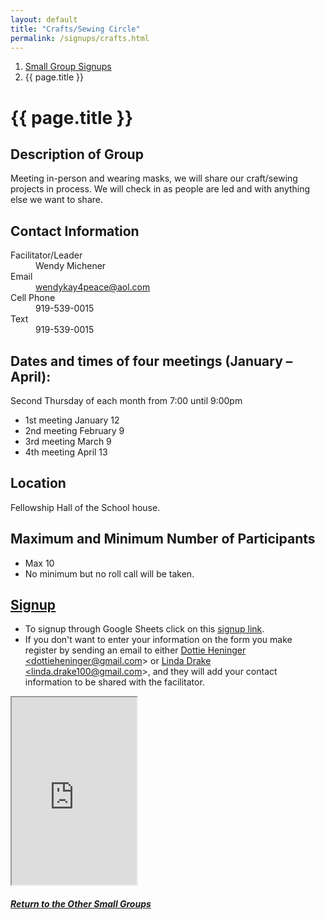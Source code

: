 ```yaml
---
layout: default
title: "Crafts/Sewing Circle"
permalink: /signups/crafts.html
---
```

<nav aria-label="breadcrumb">
  <ol class="breadcrumb">
      <li class="breadcrumb-item"><a class="noIcon" href="{{ site.baseurl }}/small-groups.html">Small Group Signups</a></li>
      <li class="breadcrumb-item active" aria-current="page">{{ page.title }}</li>
  </ol>
</nav>

# {{ page.title }}

## Description of Group
Meeting in-person and wearing masks, we will share our craft/sewing
projects in process.  We will check in as people are led and with 
anything else we want to share.

## Contact Information
<dl> 
  <dt>Facilitator/Leader</dt>
  <dd>Wendy Michener</dd>
  <dt>Email</dt>
  <dd><a href="mailto:wendykay4peace@aol.com">wendykay4peace@aol.com</a></dd>
  <dt>Cell Phone</dt>
  <dd>919-539-0015</dd>
  <dt>Text</dt>
  <dd>919-539-0015</dd>
</dl>

## Dates and times of four meetings (January – April):
Second Thursday of each month from 7:00 until 9:00pm

- 1st meeting January 12
- 2nd meeting February 9
- 3rd meeting March 9
- 4th meeting April 13

## Location
Fellowship Hall of the School house.

## Maximum and Minimum Number of Participants
- Max 10
- No minimum but no roll call will be taken.

## [Signup](https://docs.google.com/spreadsheets/d/1SL6mpwabvAPNB0tzGnZhZv9LJS4ZTqkZmXz-38jmrjo/edit?usp=sharing)
- To signup through Google Sheets click on this [signup link](https://docs.google.com/spreadsheets/d/1SL6mpwabvAPNB0tzGnZhZv9LJS4ZTqkZmXz-38jmrjo/edit?usp=sharing).
- If you don't want to enter your information on the form you make register by 
  sending an email to either <a href='mailto:dottieheninger@gmail.com'>Dottie Heninger &lt;dottieheninger@gmail.com&gt;</a> or 
  <a href='mailto:linda.drake100@gmail.com'>Linda Drake &lt;linda.drake100@gmail.com&gt;</a>, and they will add 
  your contact information to be shared with the facilitator.

<div class="text-center">
  <iframe src="https://docs.google.com/spreadsheets/d/e/2PACX-1vRImfB21S6ou2BunX010GPhEgdt968e1X68vhGs_DkKuz54vL49vMzITQCs5UtbJZ7El6irH75LOQyw/pubhtml?gid=198606566&amp;single=true&amp;widget=true&amp;headers=false&amp;range=A2:B13"
  width="200px"
  height="300px">
  </iframe>
</div>

<div class="text-center">
  <h5><a href="{{ site.baseurl }}/small-groups.html">Return to the Other Small Groups</a></h5>
</div>
